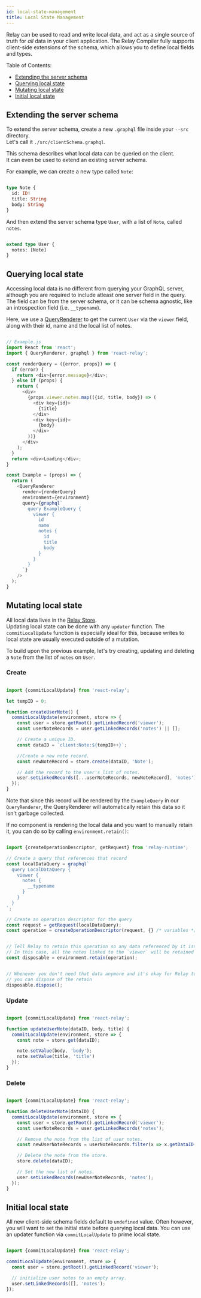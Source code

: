 ```yaml
---
id: local-state-management
title: Local State Management
---
```

Relay can be used to read and write local data, and act as a single source of truth for _all_ data in your client application.
The Relay Compiler fully supports client-side extensions of the schema, which allows you to define local fields and types.  

Table of Contents:

-   [Extending the server schema](#extending-the-server-schema)
-   [Querying local state](#querying-local-state)
-   [Mutating local state](#mutating-local-state)
-   [Initial local state](#initial-local-state)

## Extending the server schema

To extend the server schema, create a new `.graphql` file inside your `--src` directory.  
Let's call it `./src/clientSchema.graphql`.

This schema describes what local data can be queried on the client.  
It can even be used to extend an existing server schema.

For example, we can create a new type called `Note`:

```graphql

type Note {
  id: ID!
  title: String
  body: String
}

```

And then extend the server schema type `User`, with a list of `Note`, called `notes`.

```graphql

extend type User {
  notes: [Note]
}

```

## Querying local state

Accessing local data is no different from querying your GraphQL server, although you are required to include atleast one server field in the query.
The field can be from the server schema, or it can be schema agnostic, like an introspection field (i.e. `__typename`).

Here, we use a [QueryRenderer](./query-renderer) to get the current `User` via the `viewer` field, along with their id, name and the local list of notes.

```javascript

// Example.js
import React from 'react';
import { QueryRenderer, graphql } from 'react-relay';

const renderQuery = ({error, props}) => {
  if (error) {
    return <div>{error.message}</div>;
  } else if (props) {
    return (
      <div>
        {props.viewer.notes.map(({id, title, body}) => (
          <div key={id}>
            {title}
          </div>
          <div key={id}>
            {body}
          </div>
        ))}
      </div>
    );
  }
  return <div>Loading</div>;
}

const Example = (props) => {
  return (
    <QueryRenderer
      render={renderQuery}
      environment={environment}
      query={graphql`
        query ExampleQuery {
          viewer {
            id
            name
            notes {
              id
              title
              body
            }
          }
        }
      `}
    />
  );
}

```

## Mutating local state

All local data lives in the [Relay Store](./relay-store).  
Updating local state can be done with any `updater` function.
The `commitLocalUpdate` function is especially ideal for this, because writes to local state are usually executed outside of a mutation.

To build upon the previous example, let's try creating, updating and deleting a `Note` from the list of `notes` on `User`.

### Create

```javascript

import {commitLocalUpdate} from 'react-relay';

let tempID = 0;

function createUserNote() {
  commitLocalUpdate(environment, store => {
    const user = store.getRoot().getLinkedRecord('viewer');
    const userNoteRecords = user.getLinkedRecords('notes') || [];

    // Create a unique ID.
    const dataID = `client:Note:${tempID++}`;

    //Create a new note record.
    const newNoteRecord = store.create(dataID, 'Note');

    // Add the record to the user's list of notes.
    user.setLinkedRecords([...userNoteRecords, newNoteRecord], 'notes');
  });
}

```

Note that since this record will be rendered by the `ExampleQuery` in our `QueryRenderer`, the QueryRenderer will automatically retain this data so it isn't garbage collected.

If no component is rendering the local data and you want to manually retain it, you can do so by calling `environment.retain()`:

```javascript

import {createOperationDescriptor, getRequest} from 'relay-runtime';

// Create a query that references that record
const localDataQuery = graphql`
  query LocalDataQuery {
    viewer {
      notes {
        __typename
      }
    }
  }
`;

// Create an operation descriptor for the query
const request = getRequest(localDataQuery);
const operation = createOperationDescriptor(request, {} /* variables */);


// Tell Relay to retain this operation so any data referenced by it isn't garbage collected
// In this case, all the notes linked to the `viewer` will be retained
const disposable = environment.retain(operation);


// Whenever you don't need that data anymore and it's okay for Relay to garbage collect it,
// you can dispose of the retain
disposable.dispose();

```

### Update

```javascript

import {commitLocalUpdate} from 'react-relay';

function updateUserNote(dataID, body, title) {
  commitLocalUpdate(environment, store => {
    const note = store.get(dataID);

    note.setValue(body, 'body');
    note.setValue(title, 'title')
  });
}

```

### Delete

```javascript

import {commitLocalUpdate} from 'react-relay';

function deleteUserNote(dataID) {
  commitLocalUpdate(environment, store => {
    const user = store.getRoot().getLinkedRecord('viewer');
    const userNoteRecords = user.getLinkedRecords('notes');

    // Remove the note from the list of user notes.
    const newUserNoteRecords = userNoteRecords.filter(x => x.getDataID() !== dataID);

    // Delete the note from the store.
    store.delete(dataID);

    // Set the new list of notes.
    user.setLinkedRecords(newUserNoteRecords, 'notes');
  });
}

```

## Initial local state

All new client-side schema fields default to `undefined` value. Often however, you will want to set the initial state before querying local data.
You can use an updater function via `commitLocalUpdate` to prime local state.

```javascript

import {commitLocalUpdate} from 'react-relay';

commitLocalUpdate(environment, store => {
  const user = store.getRoot().getLinkedRecord('viewer');

  // initialize user notes to an empty array.
  user.setLinkedRecords([], 'notes');
});

```
